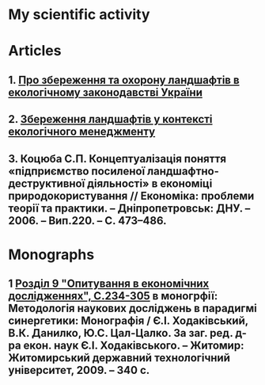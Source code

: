 # My scientific activity

# Articles

## 1. [Про збереження та охорону ландшафтів в екологічному законодавстві України](./article-1.pdf)

## 2. [Збереження ландшафтів у контексті екологічного менеджменту](./article-2.pdf)

## 3. Коцюба С.П. Концептуалізація поняття «підприємство посиленої ландшафтно-деструктивної діяльності» в економіці природокористування // Економіка: проблеми теорії та практики. – Дніпропетровськ: ДНУ. – 2006. – Вип.220. – С. 473–486.

# Monographs

## 1 [Розділ 9 "Опитування в економічних дослідженнях", С.234-305](./monograph-chapter-9.pdf) в моногрфії: Методологія наукових досліджень в парадигмі синергетики: Монографія / Є.І. Ходаківський, В.К. Данилко, Ю.С. Цал-Цалко. За заг. ред. д-ра екон. наук Є.І. Ходаківського. – Житомир: Житомирський державний технологічний університет, 2009. – 340 с.

